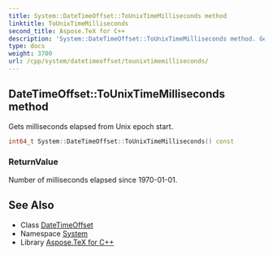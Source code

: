 ```yaml
---
title: System::DateTimeOffset::ToUnixTimeMilliseconds method
linktitle: ToUnixTimeMilliseconds
second_title: Aspose.TeX for C++
description: 'System::DateTimeOffset::ToUnixTimeMilliseconds method. Gets milliseconds elapsed from Unix epoch start in C++.'
type: docs
weight: 3700
url: /cpp/system/datetimeoffset/tounixtimemilliseconds/
---
```

## DateTimeOffset::ToUnixTimeMilliseconds method


Gets milliseconds elapsed from Unix epoch start.

```cpp
int64_t System::DateTimeOffset::ToUnixTimeMilliseconds() const
```


### ReturnValue

Number of milliseconds elapsed since 1970-01-01.

## See Also

* Class [DateTimeOffset](../)
* Namespace [System](../../)
* Library [Aspose.TeX for C++](../../../)
